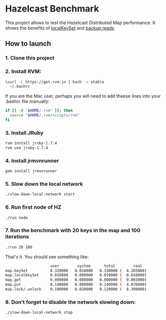 # Hazelcast Benchmark

This project allows to test the Hazelcast Distributed Map performance.
It shows the benefits of [localKeySet](http://hazelcast.googlecode.com/svn-history/r1068/javadoc/com/hazelcast/core/IMap.html#localKeySet%28%29) and
 [backup reads](http://www.hazelcast.org/docs/latest/manual/html-single/#MapBackup).

## How to launch

### 1. Clone this project
### 2. Install RVM:

```bash
\curl -L https://get.rvm.io | bash -s stable
. ~/.bashrc
```

If you are the Mac user, perhaps you will need to add theese lines into your .bashrc file manually:

```bash
if [[ -d "$HOME/.rvm" ]]; then
  source "$HOME/.rvm/scripts/rvm"
fi
```

### 3. Install JRuby
```bash
rvm install jruby-1.7.4
rvm use jruby-1.7.4
```

### 4. Install jrmvnrunner
```bash
gem install jrmvnrunner
```
### 5. Slow down the local network
```bash
./slow-down-local-network start
```
### 6. Run first node of HZ
```bash
./run node
```
### 7. Run the benchmark with 20 keys in the map and 100 iterations
```bash
./run 20 100
```

That's it. You should see something like:
```bash
                    user        system      total        real
map.keySet          0.320000   0.010000   0.330000 (  4.205000)
map.localKeySet     0.010000   0.000000   0.010000 (  0.010000)
map.get             0.000000   0.000000   0.000000 (  0.003000)
map.put             0.140000   0.000000   0.140000 (  4.076000)
map.lock/.unlock    0.100000   0.020000   0.120000 (  8.390000)
```

### 8. Don't forget to disable the network slowing down:
```bash
./slow-down-local-network stop
```
